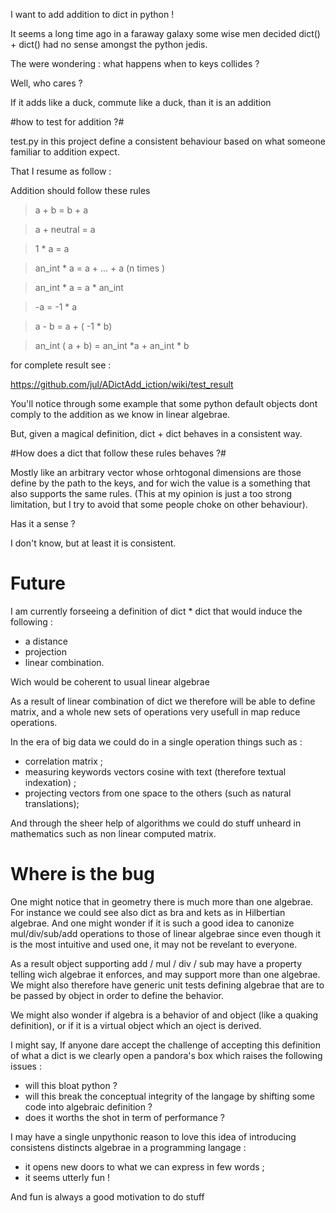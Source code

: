 I want to add addition to dict in python !

It seems a long time ago in a faraway galaxy some wise men decided
dict() + dict() had no sense amongst the python jedis.

The were wondering : what happens when to keys collides ? 

Well, who cares ? 

If it adds like a duck, commute like a duck, than it is an addition 

#how to test for addition ?#

test.py in this project define a consistent behaviour based on what
someone familiar to addition expect. 

That I resume as follow : 

Addition should follow these rules 

> a + b = b + a 

> a + neutral = a 

> 1 * a = a 

> an_int * a = a + ... + a (n times ) 

> an_int * a = a * an_int 

> -a = -1 * a 

> a - b = a + ( -1 * b) 

> an_int ( a + b) = an_int *a + an_int * b 


for complete result see : 

https://github.com/jul/ADictAdd_iction/wiki/test_result

You'll notice through some example that some python default objects dont
comply to the addition as we know in linear algebrae.

But, given a magical definition, dict + dict behaves in a consistent way.

#How does a dict that follow these rules behaves ?#

Mostly like an arbitrary vector whose orhtogonal dimensions are those define 
by the path to the keys, and for wich the value is a something that also supports the
same rules. (This at my opinion is just a too strong limitation, but I try to avoid
that some people choke on other behaviour).

Has it a sense ? 

I don't know, but at least it is consistent.

# Future

I am currently forseeing a definition of dict * dict that would induce the following :

- a distance
- projection
- linear combination. 

Wich would be coherent to usual linear algebrae

As a result of linear combination of dict we therefore will be able to define
matrix, and a whole new sets of operations very usefull in map reduce operations.

In the era of big data we could do in a single operation things such as : 

- correlation matrix ; 
- measuring keywords vectors cosine with text (therefore textual indexation) ; 
- projecting vectors from one space to the others (such as natural translations);

And through the sheer help of algorithms we could do stuff unheard in mathematics
such as non linear computed matrix. 

# Where is the bug

One might notice that in geometry there is much more than one algebrae. For instance
we could see also dict as bra and kets as in Hilbertian algebrae. And one might
wonder if it is such a good idea to canonize mul/div/sub/add operations to 
those of linear algebrae since even though it is the most intuitive and used
one, it may not be revelant to everyone.

As a result object supporting add / mul / div / sub may have a property telling
wich algebrae it enforces, and may support more than one algebrae. We might also
therefore have generic unit tests defining algebrae that are to be passed by
object in order to define the behavior. 

We might also wonder if algebra is a behavior of and object (like a quaking definition), or if it is a virtual  object which an oject is derived.

I might say, If anyone dare accept the challenge of accepting this definition of
what a dict is we clearly open a pandora's box which raises the following issues : 
- will this bloat python ? 
- will this break the conceptual integrity of the langage by shifting some code
into algebraic definition ? 
- does it worths the shot in term of performance ? 

I may have a single unpythonic reason to love this idea of introducing consistens
distincts algebrae in a programming langage : 
- it opens new doors to what we can express in few words ;
- it seems utterly fun ! 

And fun is always a good motivation to do stuff


